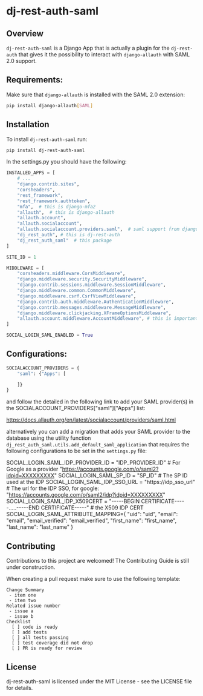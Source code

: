 # dj-rest-auth-saml

## Overview

`dj-rest-auth-saml` is a Django App that is actually a plugin for the `dj-rest-auth` that gives it the possibility to interact with `django-allauth` with SAML 2.0 support.

## Requirements:

Make sure that `django-allauth` is installed with the SAML 2.0 extension:

```bash
pip install django-allauth[SAML]
```

## Installation

To install `dj-rest-auth-saml` run:

```bash
pip install dj-rest-auth-saml
```

In the settings.py you should have the following:

```python
INSTALLED_APPS = [
    # ...
    "django.contrib.sites",
    "corsheaders",
    "rest_framework",
    "rest_framework.authtoken",
    "mfa",  # this is django-mfa2
    "allauth",  # this is django-allauth
    "allauth.account",
    "allauth.socialaccount",
    "allauth.socialaccount.providers.saml",  # saml support from django-allauth
    "dj_rest_auth", # this is dj-rest-auth
    "dj_rest_auth_saml"  # this package
]

SITE_ID = 1

MIDDLEWARE = [
    "corsheaders.middleware.CorsMiddleware",
    "django.middleware.security.SecurityMiddleware",
    "django.contrib.sessions.middleware.SessionMiddleware",
    "django.middleware.common.CommonMiddleware",
    "django.middleware.csrf.CsrfViewMiddleware",
    "django.contrib.auth.middleware.AuthenticationMiddleware",
    "django.contrib.messages.middleware.MessageMiddleware",
    "django.middleware.clickjacking.XFrameOptionsMiddleware",
    "allauth.account.middleware.AccountMiddleware", # this is important for allauth
]

SOCIAL_LOGIN_SAML_ENABLED = True

```

## Configurations:

```python
SOCIALACCOUNT_PROVIDERS = {
    "saml": {"Apps": [

    ]}
}
```

and follow the detailed in the following link to add your SAML provider(s) in the SOCIALACCOUNT_PROVIDERS["saml"]["Apps"] list:

https://docs.allauth.org/en/latest/socialaccount/providers/saml.html

alternatively you can add a migration that adds your SAML provider to the database using the utility function `dj_rest_auth_saml.utils.add_default_saml_application` that requires the following configurations to be set in the `settings.py` file:


SOCIAL_LOGIN_SAML_IDP_PROVIDER_ID = "IDP_PROVIDER_ID"  # For Google as a provider "https://accounts.google.com/o/saml2?idpid=XXXXXXXXX" 
SOCIAL_LOGIN_SAML_SP_ID = "SP_ID"  # The SP ID used at the IDP
SOCIAL_LOGIN_SAML_IDP_SSO_URL = "https://idp_sso_url"  # The url for the IDP SSO, for google: "https://accounts.google.com/o/saml2/idp?idpid=XXXXXXXXX"
SOCIAL_LOGIN_SAML_IDP_X509CERT = "-----BEGIN CERTIFICATE-----.....-----END CERTIFICATE-----"  # the X509 IDP CERT
SOCIAL_LOGIN_SAML_ATTRIBUTE_MAPPING={
  "uid": "uid",
  "email": "email",
  "email_verified": "email_verified",
  "first_name": "first_name",
  "last_name": "last_name"
}

## Contributing
Contributions to this project are welcomed! The Contributing Guide is still under construction.

When creating a pull request make sure to use the following template:

```
Change Summary
 - item one
 - item two
Related issue number
 - issue a
 - issue b
Checklist
  [ ] code is ready
  [ ] add tests
  [ ] all tests passing
  [ ] test coverage did not drop
  [ ] PR is ready for review
```

## License
dj-rest-auth-saml is licensed under the MIT License - see the LICENSE file for details.
